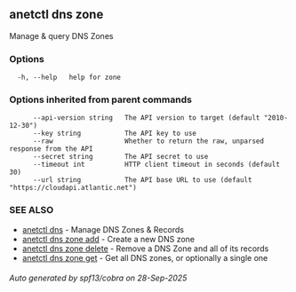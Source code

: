 ## anetctl dns zone

Manage & query DNS Zones

### Options

```
  -h, --help   help for zone
```

### Options inherited from parent commands

```
      --api-version string   The API version to target (default "2010-12-30")
      --key string           The API key to use
      --raw                  Whether to return the raw, unparsed response from the API
      --secret string        The API secret to use
      --timeout int          HTTP client timeout in seconds (default 30)
      --url string           The API base URL to use (default "https://cloudapi.atlantic.net")
```

### SEE ALSO

* [anetctl dns](anetctl_dns.md)	 - Manage DNS Zones & Records
* [anetctl dns zone add](anetctl_dns_zone_add.md)	 - Create a new DNS zone
* [anetctl dns zone delete](anetctl_dns_zone_delete.md)	 - Remove a DNS Zone and all of its records
* [anetctl dns zone get](anetctl_dns_zone_get.md)	 - Get all DNS zones, or optionally a single one

###### Auto generated by spf13/cobra on 28-Sep-2025
